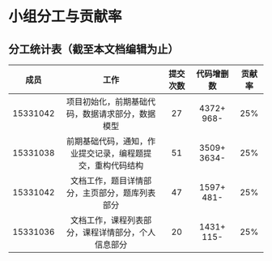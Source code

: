 # 小组分工与贡献率

## 分工统计表（截至本文档编辑为止）
|成员|工作|提交次数|代码增删数|贡献率|
|:-:|:-:|:-:|:-:|:-:|
|15331042|项目初始化，前期基础代码，数据请求部分，数据模型|27|4372+ 968-| 25% |
|15331038|前期基础代码，通知，作业提交记录，编程题提交，重构代码结构|51| 3509+ 3634-|25%|
|15331042|文档工作，题目详情部分，主页部分，题库列表部分|47|1597+ 481-|25%|
|15331036|文档工作，课程列表部分，课程详情部分，个人信息部分|20|1431+ 115-|25%|
